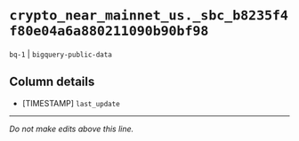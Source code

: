 # `crypto_near_mainnet_us._sbc_b8235f4f80e04a6a880211090b90bf98`
`bq-1` | `bigquery-public-data`

## Column details
* [TIMESTAMP] `last_update`

-------------------------------------------------------------------------------
*Do not make edits above this line.*
